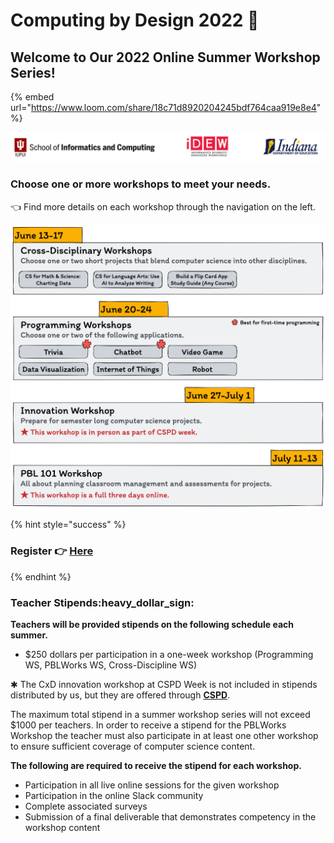 # Computing by Design 2022 🚀

## Welcome to Our 2022 Online Summer Workshop Series!

{% embed url="https://www.loom.com/share/18c71d8920204245bdf764caa919e8e4" %}

![](<.gitbook/assets/image (3).png>)

### Choose one or more workshops to meet your needs.&#x20;

👈 Find more details on each workshop through the navigation on the left.

![](.gitbook/assets/cxd2022.png)

{% hint style="success" %}
### Register 👉 [Here](https://iu.co1.qualtrics.com/jfe/form/SV\_43h61F7ieHxzRC6)
{% endhint %}

### Teacher Stipends:heavy\_dollar\_sign:&#x20;

**Teachers will be provided stipends on the following schedule each summer.**

* $250 dollars per participation in a one-week workshop (Programming WS, PBLWorks WS, Cross-Discipline WS)

✱ The CxD innovation workshop at CSPD Week is not included in stipends distributed by us, but they are offered through [**CSPD**](https://indiana.csteachers.org/stories/save-the-date-for-indiana-cspd-week-2022).

The maximum total stipend in a summer workshop series will not exceed $1000 per teachers. In order to receive a stipend for the PBLWorks Workshop the teacher must also participate in at least one other workshop to ensure sufficient coverage of computer science content.&#x20;

**The following are required to receive the stipend for each workshop.**

* Participation in all live online sessions for the given workshop
* Participation in the online Slack community
* Complete associated surveys
* Submission of a final deliverable that demonstrates competency in the workshop content

